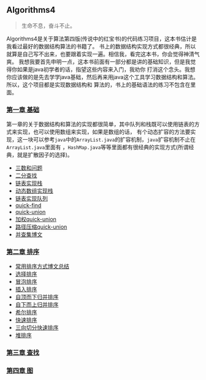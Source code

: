 ## Algorithms4
> 生命不息，奋斗不止。

Algorithms4是关于算法第四版(传说中的红宝书)的代码练习项目，这本书估计是我看过最好的数据结构算法的书籍了。
书上的数据结构实现方式都很经典，所以就算是自己写不出来，也要跟着实现一遍。相信我，看完这本书，你会觉得神清气爽。
我想我要首先申明一点，这本书前面有一部分都是讲的基础知识，但是我觉得你如果是java初学者的话，指望这些内容来入门，我劝你
打消这个念头。我想你应该做的是先去学学java基础，然后再来用java这个工具学习数据结构和算法。所以，这个项目都是实现数据结构和
算法的，书上的基础语法的练习不包含在里面。

### [第一章 基础](https://github.com/StormMaybin/algorithms4/tree/master/src/main/java/me/stormma/chapter1)
第一章的关于数据结构和算法的实现都很简单，其中队列和栈既可以使用链表的方式来实现，也可以使用数组来实现，如果是数组的话，
有个动态扩容的方法要实现，这一块可以参考`java`中的`ArrayList.java`的扩容机制，`java`扩容机制不止在`ArrayList.java`里面有
，`HashMap.java`等等里面都有很经典的实现方式(所谓经典，就是扩散因子的选择)。

- [三数和问题](https://github.com/StormMaybin/algorithms4/blob/master/src/main/java/me/stormma/chapter1/ThreeSumFast.java)
- [二分查找](https://github.com/StormMaybin/algorithms4/blob/master/src/main/java/me/stormma/chapter1/BinarySearch.java)
- [链表实现栈](https://github.com/StormMaybin/algorithms4/blob/master/src/main/java/me/stormma/chapter1/Stack.java)
- [动态数组实现栈](https://github.com/StormMaybin/algorithms4/blob/master/src/main/java/me/stormma/chapter1/ResizeArrayStack.java)
- [链表实现队列](https://github.com/StormMaybin/algorithms4/blob/master/src/main/java/me/stormma/chapter1/Queue.java)
- [quick-find](https://github.com/StormMaybin/algorithms4/blob/master/src/main/java/me/stormma/chapter1/uf/QuickFind.java)
- [quick-union](https://github.com/StormMaybin/algorithms4/blob/master/src/main/java/me/stormma/chapter1/uf/QuickUnion.java)
- [加权quick-union](https://github.com/StormMaybin/algorithms4/blob/master/src/main/java/me/stormma/chapter1/uf/WeightedQuickUnion.java)
- [路径压缩quick-union](https://github.com/StormMaybin/algorithms4/blob/master/src/main/java/me/stormma/chapter1/uf/PathCompressionWeightedQuickUnion.java)
- [并查集博文](http://blog.csdn.net/strommaybin/article/details/52523149)
### [第二章 排序](https://github.com/StormMaybin/algorithms4/tree/master/src/main/java/me/stormma/chapter2)
- [常用排序方式博文总结]()
- [选择排序](https://github.com/StormMaybin/algorithms4/tree/master/src/main/java/me/stormma/chapter2/sort/SelectSort.java)
- [冒泡排序](https://github.com/StormMaybin/algorithms4/tree/master/src/main/java/me/stormma/chapter2/sort/BubbleSort.java)
- [插入排序](https://github.com/StormMaybin/algorithms4/tree/master/src/main/java/me/stormma/chapter2/sort/InsertSort.java)
- [自顶而下归并排序](https://github.com/StormMaybin/algorithms4/tree/master/src/main/java/me/stormma/chapter2/sort/MergeSortTD.java)
- [自下而上归并排序](https://github.com/StormMaybin/algorithms4/tree/master/src/main/java/me/stormma/chapter2/sort/MergeSortBU.java)
- [希尔排序](https://github.com/StormMaybin/algorithms4/tree/master/src/main/java/me/stormma/chapter2/sort/ShellSort.java)
- [快速排序](https://github.com/StormMaybin/algorithms4/tree/master/src/main/java/me/stormma/chapter2/sort/QuickSort.java)
- [三向切分快速排序](https://github.com/StormMaybin/algorithms4/tree/master/src/main/java/me/stormma/chapter2/sort/QuickSort3Way.java)
- [堆排序](https://github.com/StormMaybin/algorithms4/tree/master/src/main/java/me/stormma/chapter2/sort/HeapSort.java)

### [第三章 查找](https://github.com/StormMaybin/algorithms4/tree/master/src/main/java/me/stormma/chapter3)


### [第四章 图](https://github.com/StormMaybin/algorithms4/tree/master/src/main/java/me/stormma/chapter4)